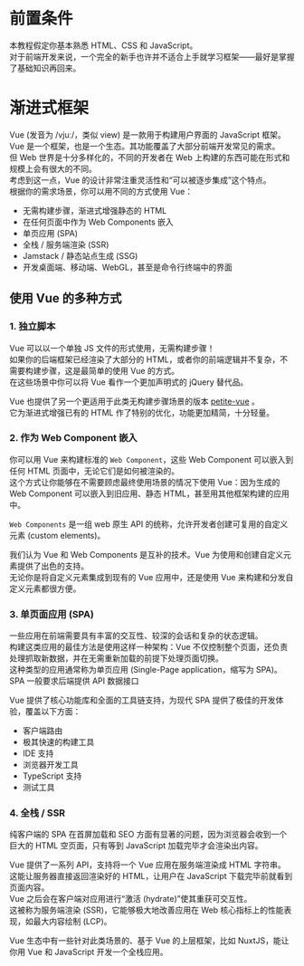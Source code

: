 
# 前置条件
本教程假定你基本熟悉 HTML、CSS 和 JavaScript。  
对于前端开发来说，一个完全的新手也许并不适合上手就学习框架——最好是掌握了基础知识再回来。


# 渐进式框架
Vue (发音为 /vjuː/，类似 view) 是一款用于构建用户界面的 JavaScript 框架。  
Vue 是一个框架，也是一个生态。其功能覆盖了大部分前端开发常见的需求。  
但 Web 世界是十分多样化的，不同的开发者在 Web 上构建的东西可能在形式和规模上会有很大的不同。  
考虑到这一点，Vue 的设计非常注重灵活性和“可以被逐步集成”这个特点。  
根据你的需求场景，你可以用不同的方式使用 Vue：
- 无需构建步骤，渐进式增强静态的 HTML
- 在任何页面中作为 Web Components 嵌入
- 单页应用 (SPA)
- 全栈 / 服务端渲染 (SSR)
- Jamstack / 静态站点生成 (SSG)
- 开发桌面端、移动端、WebGL，甚至是命令行终端中的界面


## 使用 Vue 的多种方式

### 1. 独立脚本
Vue 可以以一个单独 JS 文件的形式使用，无需构建步骤！  
如果你的后端框架已经渲染了大部分的 HTML，或者你的前端逻辑并不复杂，不需要构建步骤，这是最简单的使用 Vue 的方式。  
在这些场景中你可以将 Vue 看作一个更加声明式的 jQuery 替代品。

Vue 也提供了另一个更适用于此类无构建步骤场景的版本 [petite-vue](https://github.com/vuejs/petite-vue) 。  
它为渐进式增强已有的 HTML 作了特别的优化，功能更加精简，十分轻量。


### 2. 作为 Web Component 嵌入
你可以用 Vue 来构建标准的 `Web Component`，这些 Web Component 可以嵌入到任何 HTML 页面中，无论它们是如何被渲染的。  
这个方式让你能够在不需要顾虑最终使用场景的情况下使用 Vue：因为生成的 Web Component 可以嵌入到旧应用、静态 HTML，甚至用其他框架构建的应用中。

`Web Components` 是一组 web 原生 API 的统称，允许开发者创建可复用的自定义元素 (custom elements)。

我们认为 Vue 和 Web Components 是互补的技术。Vue 为使用和创建自定义元素提供了出色的支持。  
无论你是将自定义元素集成到现有的 Vue 应用中，还是使用 Vue 来构建和分发自定义元素都很方便。


### 3. 单页面应用 (SPA)
一些应用在前端需要具有丰富的交互性、较深的会话和复杂的状态逻辑。  
构建这类应用的最佳方法是使用这样一种架构：Vue 不仅控制整个页面，还负责处理抓取新数据，并在无需重新加载的前提下处理页面切换。  
这种类型的应用通常称为单页应用 (Single-Page application，缩写为 SPA)。  
SPA 一般要求后端提供 API 数据接口

Vue 提供了核心功能库和全面的工具链支持，为现代 SPA 提供了极佳的开发体验，覆盖以下方面：
- 客户端路由
- 极其快速的构建工具
- IDE 支持
- 浏览器开发工具
- TypeScript 支持
- 测试工具  


### 4. 全栈 / SSR
纯客户端的 SPA 在首屏加载和 SEO 方面有显著的问题，因为浏览器会收到一个巨大的 HTML 空页面，只有等到 JavaScript 加载完毕才会渲染出内容。

Vue 提供了一系列 API，支持将一个 Vue 应用在服务端渲染成 HTML 字符串。  
这能让服务器直接返回渲染好的 HTML，让用户在 JavaScript 下载完毕前就看到页面内容。  
Vue 之后会在客户端对应用进行“激活 (hydrate)”使其重获可交互性。  
这被称为服务端渲染 (SSR)，它能够极大地改善应用在 Web 核心指标上的性能表现，如最大内容绘制 (LCP)。

Vue 生态中有一些针对此类场景的、基于 Vue 的上层框架，比如 NuxtJS，能让你用 Vue 和 JavaScript 开发一个全栈应用。



